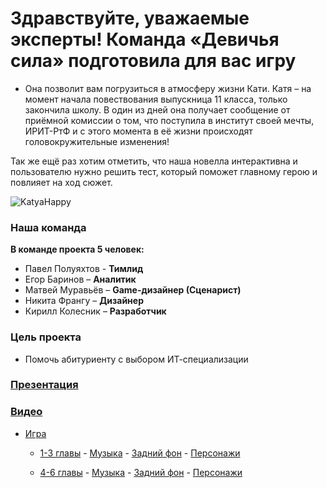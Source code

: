 # Здравствуйте, уважаемые эксперты! Команда «Девичья сила» подготовила для вас игру

- Она позволит вам погрузиться в атмосферу жизни Кати. Катя – на момент начала повествования выпускница 11 класса, только закончила школу.
  В один из дней она получает сообщение от приёмной комиссии о том, что поступила в институт своей мечты, ИРИТ-РтФ и с этого момента в её жизни происходят головокружительные изменения!

Так же ещё раз хотим отметить, что наша новелла интерактивна и
пользователю нужно решить тест, который поможет главному герою и повлияет на ход сюжет.

![KatyaHappy](https://github.com/PandaST47/RenPY-Game-URFU/assets/152496661/abc67157-ff0b-43c9-aff4-3bc09335e093)

### Наша команда

**В команде проекта 5 человек:**

- Павел Полуяхтов - **Тимлид**
- Егор Баринов – **Аналитик**
- Матвей Муравьёв – **Game-дизайнер (Сценарист)**
- Никита Франгу – **Дизайнер**
- Кирилл Колесник – **Разработчик**

### Цель проекта

- Помочь абитуриенту с выбором ИТ-специализации

### [Презентация](https://vk.com/doc297912046_674511817?hash=xvjDAtajbegA3hXU4AviyGB7qljYwr2WObFq9oBrero&dl=cizM0l4UpLB26uC9eETw8GSs8uZt3Ej5GAV316iALM4)
### [Видео]([https://vk.com/doc297912046_674511817?hash=xvjDAtajbegA3hXU4AviyGB7qljYwr2WObFq9oBrero&dl=cizM0l4UpLB26uC9eETw8GSs8uZt3Ej5GAV316iALM4](https://drive.google.com/file/d/1Ehhp5xy91nfohi2ivpW4coHGpbyrKtlP/view?usp=sharing))

- [Игра](https://github.com/PandaST47/RenPY-Game-URFU/releases/tag/Final)

  - [1-3 главы](https://github.com/PandaST47/RenPY-Game-URFU/tree/main/1-3%20chapter/1-3%20chapter%20music)
         - [Музыка](https://github.com/PandaST47/RenPY-Game-URFU/tree/main/1-3%20chapter/1-3%20chapter%20music)
         - [Задний фон](https://github.com/PandaST47/RenPY-Game-URFU/tree/main/1-3%20chapter/1-3%20chapter%20background)
         - [Персонажи](https://github.com/PandaST47/RenPY-Game-URFU/tree/main/1-3%20chapter/characters%201-3%20chapter)
         
  - [4-6 главы](https://github.com/PandaST47/RenPY-Game-URFU/tree/main/4-6chapter)
         - [Музыка](https://github.com/PandaST47/RenPY-Game-URFU/tree/main/4-6chapter/4-6%20chapter%20music)
         -  [Задний фон](https://github.com/PandaST47/RenPY-Game-URFU/tree/main/4-6chapter/4-6%20chapter%20background)
         -  [Персонажи](https://github.com/PandaST47/RenPY-Game-URFU/tree/main/4-6chapter/4-6%20characters)
